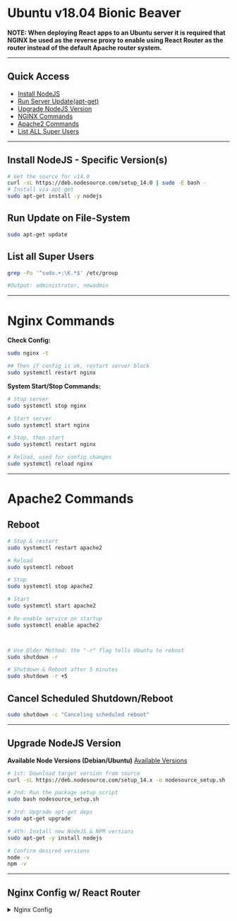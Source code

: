 # Ubuntu v18.04 Bionic Beaver

**NOTE: When deploying React apps to an Ubuntu server it is required that NGINX be used as the reverse proxy to enable using React Router as the router instead of the default Apache router system.**


---

## Quick Access

- [Install NodeJS](#install-nodejs---specific-versions)
- [Run Server Update(apt-get)](#run-update-on-file-system)
- [Upgrade NodeJS Version](#upgrade-nodejs-version)
- [NGINX Commands](#nginx-commands)
- [Apache2 Commands](#apache2-commands)
- [List ALL Super Users](#list-all-super-users)


---

## Install NodeJS - Specific Version(s)

```bash
# Get the source for v14.0
curl -sL https://deb.nodesource.com/setup_14.0 | sudo -E bash -
# Install via apt-get
sudo apt-get install -y nodejs
```

## Run Update on File-System

```bash
sudo apt-get update
```


## List all Super Users

```bash
grep -Po '^sudo.+:\K.*$' /etc/group

#Output: administrator, newadmin
```


---

# Nginx Commands

**Check Config:**

```bash
sudo nginx -t

## Then if config is ok, restart server block
sudo systemctl restart nginx
```

**System Start/Stop Commands:**

```bash
# Stop server
sudo systemctl stop nginx

# Start server
sudo systemctl start nginx

# Stop, then start
sudo systemctl restart nginx

# Reload, used for config changes
sudo systemctl reload nginx

```


---

# Apache2 Commands

## Reboot 
```bash
# Stop & restart
sudo systemctl restart apache2

# Reload
sudo systemctl reboot

# Stop 
sudo systemctl stop apache2

# Start
sudo systemctl start apache2

# Re-enable service on startup
sudo systemctl enable apache2



# Use Older Method: the "-r" flag tells Ubuntu to reboot
sudo shutdown -r

# Shutdown & Reboot after 5 minutes
sudo shutdown -r +5
```

## Cancel Scheduled Shutdown/Reboot

```bash
sudo shutdown -c "Canceling scheduled reboot"
```


---

## Upgrade NodeJS Version

**Available Node Versions (Debian/Ubuntu)**
[Available Versions](https://github.com/nodesource/distributions)

```bash
# 1st: Download target version from source
curl -sL https://deb.nodesource.com/setup_14.x -o nodesource_setup.sh

# 2nd: Run the package setup script
sudo bash nodesource_setup.sh

# 3rd: Upgrade apt-get deps
sudo apt-get upgrade

# 4th: Install new NodeJS & NPM versions
sudo apt-get -y install nodejs

# Confirm desired versions
node -v
npm -v
```


---

## Nginx Config w/ React Router

<details>
  <summary>Nginx Config</summary>

```bash
# Expires map - added 11/8/2021 at 8:29 AM
## Cache-Busting Expiry
map $sent_http_content_type $expires {
        default                    off;     # No cache for unknown file types
        text/html                  epoch;   # Explicit no caching for html files (means everything is fresh from server)
        text/css                   max;     # Caches css files for as long as possible in the browser
        application/javascript     max;     # Caches css files for as long as possible in the browser
        ~image/                    max;     # Caches css files for as long as possible in the browser
        ~font/                     max;     # Caches css files for as long as possible in the browser
}



server {

        root /var/www/portal.aladvantage.com/html;
        index index.html index.htm index.nginx-debian.html;

        server_name portal.aladvantage.com;

        # Expires declaration - added 11/8/2021 at 8:29 AM
        expires $expires;

        # Added 10/19/2021 at 9:34 AM
        ## Error page handling (works w/ React Router)
        error_page 404 /index.html;

        location / {
                try_files $uri $uri/ =404;
        }

    listen [::]:443 ssl; # managed by Certbot
    listen 443 ssl; # managed by Certbot
    ssl_certificate /etc/letsencrypt/live/portal.aladvantage.com/fullchain.pem; # managed by Certbot
    ssl_certificate_key /etc/letsencrypt/live/portal.aladvantage.com/privkey.pem; # managed by Certbot
    include /etc/letsencrypt/options-ssl-nginx.conf; # managed by Certbot
    ssl_dhparam /etc/letsencrypt/ssl-dhparams.pem; # managed by Certbot

}
server {
    if ($host = portal.aladvantage.com) {
        return 301 https://$host$request_uri;
    } # managed by Certbot


        listen 80;
        listen [::]:80;

        server_name portal.aladvantage.com;
    return 404; # managed by Certbot


}
```

</details>










